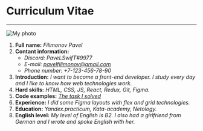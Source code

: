 # Curriculum Vitae
***
![My photo](https://lh3.googleusercontent.com/a/ACg8ocLO5hrkQxLNLBbiLPA5uYbyD4gHsbI0OC4Xe3FSkV_m-gM=s288-c-no)


1. **Full name:** *Filimonov Pavel*
2. **Contant information:**
    * *Discord: PaveLSwifT#9977*
    * *E-mail: pavelfilimonov@gmail.com*
    * *Phone number: +7-123-456-78-90*
3. **Introduction:** *I want to become a front-end developer. I study every day and I like to know how web technologies work.*
4. **Hard skills:** *HTML, CSS, JS, React, Redux, Git, Figma.*
5. **Code examples:** *[The task I solved](https://www.codewars.com/kata/50654ddff44f800200000004/solutions/javascript)*
6. **Experience:** *I did some Figma layouts with flex and grid technologies.*
7. **Education:** *Yandex.practicum, Kata-academy, Netology.*
8. **English level:** *My level of English is B2. I also had a girlfriend from German and I wrote and spoke English with her.*
